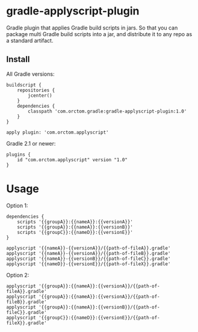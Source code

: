 # gradle-applyscript-plugin
Gradle plugin that applies Gradle build scripts in jars.
So that you can package multi Gradle build scripts into a jar, and distribute it to any repo as a standard artifact.

## Install
All Gradle versions:
```
buildscript {
    repositories {
        jcenter()
    }
    dependencies {
        classpath 'com.orctom.gradle:gradle-applyscript-plugin:1.0'
    }
}

apply plugin: 'com.orctom.applyscript'
```

Gradle 2.1 or newer:
```
plugins {
	id "com.orctom.applyscript" version "1.0"
}
```

# Usage
Option 1:
```
dependencies {
	scripts '{{groupA}}:{{nameA}}:{{versionA}}'
	scripts '{{groupA}}:{{nameA}}:{{versionB}}'
	scripts '{{groupC}}:{{nameD}}:{{versionE}}'
}

applyscript '{{nameA}}-{{versionA}}/{{path-of-fileA}}.gradle'
applyscript '{{nameA}}-{{versionA}}/{{path-of-fileB}}.gradle'
applyscript '{{nameA}}-{{versionB}}/{{path-of-fileC}}.gradle'
applyscript '{{nameD}}-{{versionE}}/{{path-of-fileX}}.gradle'
```

Option 2:
```
applyscript '{{groupA}}:{{nameA}}:{{versionA}}/{{path-of-fileA}}.gradle'
applyscript '{{groupA}}:{{nameA}}:{{versionA}}/{{path-of-fileB}}.gradle'
applyscript '{{groupA}}:{{nameA}}:{{versionB}}/{{path-of-fileC}}.gradle'
applyscript '{{groupC}}:{{nameD}}:{{versionE}}/{{path-of-fileX}}.gradle'
```
